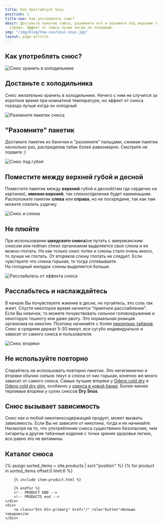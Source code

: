 ```yaml
---
title: Kak Upotreblyat Snus
position: 1
title-seo: Как употреблять снюс?
descr: Достаньте пакетик снюса, разомните его и положите под верхнюю губу слева или
  справа. Эффект от снюса лучше когда он холодный.
img: "/img/blog/how-use/snus-onyx.jpg"
layout: page-article
---
```


<section class="text-center mb-4">
	<h1 class="mb-4">Как употреблять снюс?</h1>
	<div class="row page-use-snus">
		<div class="col-lg-4 col-md-6 item">
			<div class="wrap-img"><img src="/img/blog/how-use/fridge.svg" alt="Снюс хранить в холодильнике"></div>
			<h2>Достаньте с холодильника</h2>
			<p>Снюс желательно хранить в холодильнике. Ничего с ним не случится за короткое время при комнатной температуре, но эффект от снюса гораздо лучше когда он холодный</p>
		</div>
		<div class="col-lg-4 col-md-6 item">
			<div class="wrap-img"><img src="/img/blog/how-use/food.svg" alt="Разомните пакетик снюса"></div>
			<h2>"Разомните" пакетик</h2>
			<p>Достаньте пакетик из баночки и "разомните" пальцами, сжимая пакетик несколько раз, распределив табак более равномерно. Смотрите не порвите :)</p>
		</div>
		<div class="col-lg-4 col-md-6 item">
			<div class="wrap-img"><img src="/img/blog/how-use/kiss.svg" alt="Снюс под губой"></div>
			<h2>Поместите между верхней губой и десной</h2>
			<p>Поместите пакетик между <b>верхней</b> губой и десной(там где сердечко на картинке), <b>именно верхней</b>, так слюноотделение будет наименьшим. Расположите пакетик <b>слева</b> или <b>справа</b>, но не посередине, так как там можете спалить уздечку.</p>
		</div>
		<div class="col-lg-4 col-md-6 item">
			<div class="wrap-img"><img src="/img/blog/how-use/drop.svg" alt="Снюс и слюна"></div>
			<h2>Не плюйте</h2>
			<p>При использовании <strong>шведского снюса</strong>(не путать с американским снюсом или redman chew) организмом выделяется своя слюна и ее можно глотать. Но как только снюс потек и слюны стало очень много, то лучше не глотать. От вторяков слюну глотать не следует. Если чувствуете что слюна горькая, то тогда сплевываете.<br>На голодный желудок слюны выделяется больше.</p>
		</div>
		<div class="col-lg-4 col-md-6 item">
			<div class="wrap-img"><img src="/img/blog/how-use/people.svg" alt="Расслабьтесь от эффекта снюса"></div>
			<h2>Расслабьтесь и наслаждайтесь</h2>
			<p>В начале Вы почувствуете жжение в десне, не пугайтесь, это соль так жжет. Спустя некоторое время начнется "приятное расслабление". Eсли Вы новичок, то можете почувствовать сильное головокружение и некоторую тошноту или даже рвоту. Это нормальная реакция организма на никотин. Поэтому начинайте с более <a href="/normal-strong">некрепких табаков</a>. Снюс в среднем держат 5-30 минут, все сугубо индивидуально и зависит от самого снюса и пользователя.</p>
		</div>
		<div class="col-lg-4 col-md-6 item">
			<div class="wrap-img"><img src="/img/blog/how-use/return.svg" alt="Снюс вторяки"></div>
			<h2>Не используйте повторно</h2>
			<p>Старайтесь не использовать повторно пакетик. Это негигиенично и вторяки обычно сильно текут и слюна от них горькая, конечно же много зависит от самого снюса. Самые лучшие вторяки у <a href="/odens-cold-dry">Odens cold dry</a> и <a href="/odens-cold-dry-slim">Odens cold dry slim</a>, особенно у <a href="/new-odens-cold-dry">оденса в новой банке</a>. Более-менее терпимые вторяки у сухих снюсов <strong>Dry Snus</strong>.</p>
		</div>
	</div>
</section>
<article>
	<div class="row">
		<div class="col-12">
			<h2>Снюс вызывает зависимость</h2>
			<p>Снюс как и любой никотиносодержащий продукт, может вызвать зависимость. Если Вы не зависите от никотина, тогда и не начинайте. Несмотря на то, что употребление снюса существенно безопаснее, чем сигареты и другие табачные изделия с точки зрения здоровья легких, все равно это не витамины.
			</p>
		</div>
	</div>
</article>

<section class="mb-4">
	<h2>Каталог снюса</h2>
	<div class="row">
		<!-- PRODUCTS start -->
		<!-- PRODUCT START -->
		{% assign sorted_items = site.products | sort:"position" %}
		{% for product in sorted_items offset:0 limit:6 %}
		
		{% include item-product.html %}

		{% endfor %}
		<!-- PRODUCT END -->
		<!-- PRODUCTS end -->
	</div>
	<div>
		<a class="btn btn-primary" href="/" role="button">Больше товаров</a>
	</div>
</section>